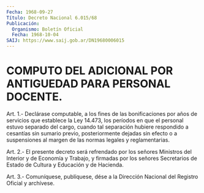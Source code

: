 ```yaml
---
Fecha: 1968-09-27
Título: Decreto Nacional 6.015/68
Publicación:
  Organismo: Boletín Oficial
  Fecha: 1968-10-04
SAIJ: https://www.saij.gob.ar/DN19680006015
---
```

# COMPUTO DEL ADICIONAL POR ANTIGUEDAD PARA PERSONAL DOCENTE.

<a id="1"></a>
Art. 1.- Declárase computable, a los fines de las bonificaciones  por  años de servicios que establece la Ley 14.473, los períodos en que el  personal  estuvo separado del cargo, cuando tal separación hubiere respondido a  cesantías  sin sumario previo, posteriormente  dejadas sin efecto o a suspensiones  al  margen  de las normas legales y reglamentarias.

<a id="2"></a>
Art.  2.-  El presente decreto será refrendado por los señores Ministros del Interior  y de Economía y Trabajo, y firmadas por los señores  Secretarios  de  Estado   de  Cultura  y  Educación  y  de Hacienda.

<a id="3"></a>
Art. 3.- Comuníquese, publíquese, dése a la Dirección Nacional del Registro Oficial y archívese.